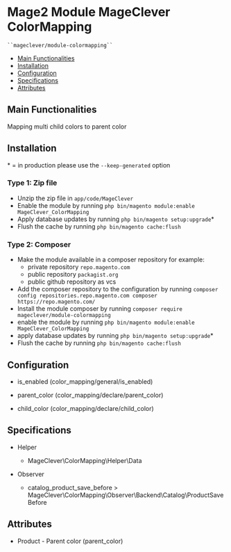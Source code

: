 # Mage2 Module MageClever ColorMapping

    ``mageclever/module-colormapping``

 - [Main Functionalities](#markdown-header-main-functionalities)
 - [Installation](#markdown-header-installation)
 - [Configuration](#markdown-header-configuration)
 - [Specifications](#markdown-header-specifications)
 - [Attributes](#markdown-header-attributes)


## Main Functionalities
Mapping multi child colors to parent color

## Installation
\* = in production please use the `--keep-generated` option

### Type 1: Zip file

 - Unzip the zip file in `app/code/MageClever`
 - Enable the module by running `php bin/magento module:enable MageClever_ColorMapping`
 - Apply database updates by running `php bin/magento setup:upgrade`\*
 - Flush the cache by running `php bin/magento cache:flush`

### Type 2: Composer

 - Make the module available in a composer repository for example:
    - private repository `repo.magento.com`
    - public repository `packagist.org`
    - public github repository as vcs
 - Add the composer repository to the configuration by running `composer config repositories.repo.magento.com composer https://repo.magento.com/`
 - Install the module composer by running `composer require mageclever/module-colormapping`
 - enable the module by running `php bin/magento module:enable MageClever_ColorMapping`
 - apply database updates by running `php bin/magento setup:upgrade`\*
 - Flush the cache by running `php bin/magento cache:flush`


## Configuration

 - is_enabled (color_mapping/general/is_enabled)

 - parent_color (color_mapping/declare/parent_color)

 - child_color (color_mapping/declare/child_color)


## Specifications

 - Helper
	- MageClever\ColorMapping\Helper\Data

 - Observer
	- catalog_product_save_before > MageClever\ColorMapping\Observer\Backend\Catalog\ProductSaveBefore


## Attributes

 - Product - Parent color (parent_color)

